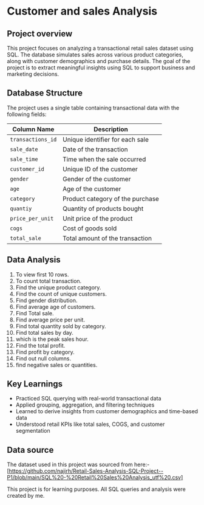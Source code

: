 
# Customer and sales Analysis

## Project overview

This project focuses on analyzing a transactional retail sales dataset using SQL. The database simulates sales across various product categories, along with customer demographics and purchase details. The goal of the project is to extract meaningful insights using SQL to support business and marketing decisions.


## Database Structure

The project uses a single table containing transactional data with the following fields:

| Column Name       | Description                              |
|-------------------|------------------------------------------|
| `transactions_id` | Unique identifier for each sale          |
| `sale_date`       | Date of the transaction                  |
| `sale_time`       | Time when the sale occurred              |
| `customer_id`     | Unique ID of the customer                |
| `gender`          | Gender of the customer                   |
| `age`             | Age of the customer                      |
| `category`        | Product category of the purchase         |
| `quantiy`         | Quantity of products bought              |
| `price_per_unit`  | Unit price of the product                |
| `cogs`            | Cost of goods sold                       |
| `total_sale`      | Total amount of the transaction          |

## Data Analysis

1. To view first 10 rows.  
2. To count total transaction. 
3. Find the unique product category.  
4. Find the count of unique customers. 
5. Find gender distribution. 
6. Find average age of customers.  
7. Find Total sale.  
8. Find average price per unit. 
9. Find total quantity sold by category. 
10. Find total sales by day.
11. which is the peak sales hour. 
12. Find the total profit.  
13. Find profit by category.  
14. Find out null columns.  
15. find negative sales or quantities.


## Key Learnings

- Practiced SQL querying with real-world transactional data  
- Applied grouping, aggregation, and filtering techniques  
- Learned to derive insights from customer demographics and time-based data  
- Understood retail KPIs like total sales, COGS, and customer segmentation


## Data source
The dataset used in this project was sourced from here:- [https://github.com/najirh/Retail-Sales-Analysis-SQL-Project--P1/blob/main/SQL%20-%20Retail%20Sales%20Analysis_utf%20.csv]

This project is for learning purposes. All SQL queries and analysis were created by me.
